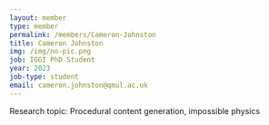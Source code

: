 ```yaml
---
layout: member
type: member
permalink: /members/Cameron-Johnston
title: Cameron Johnston
img: /img/no-pic.png
job: IGGI PhD Student
year: 2023
job-type: student
email: cameron.johnston@qmul.ac.uk
---
```


Research topic: Procedural content generation, impossible physics